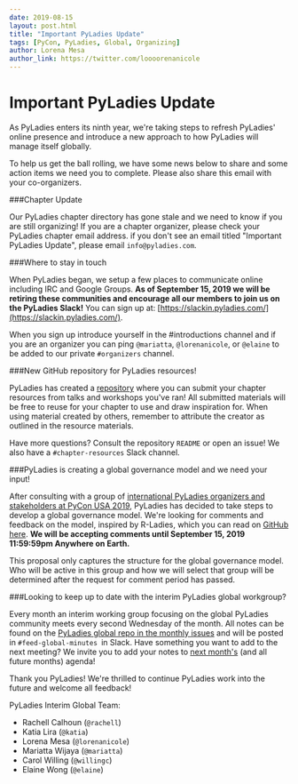 ```yaml
---
date: 2019-08-15
layout: post.html
title: "Important PyLadies Update"
tags: [PyCon, PyLadies, Global, Organizing]
author: Lorena Mesa
author_link: https://twitter.com/loooorenanicole
---
```



Important PyLadies Update
=====================

As PyLadies enters its ninth year, we're taking steps to refresh PyLadies'
online presence and introduce a new approach to how PyLadies will manage itself globally.

To help us get the ball rolling, we have some news below to share and some action items we need you to complete. Please also share this email with your co-organizers.

###Chapter Update

Our PyLadies chapter directory has gone stale and we need to know if you are still organizing! If you are a chapter organizer, please check your PyLadies chapter email address. if you don't see an email titled "Important PyLadies Update", please email `info@pyladies.com`. 

###Where to stay in touch

When PyLadies began, we setup a few places to communicate online including IRC and Google Groups. **As of September 15, 2019 we will be retiring these communities and encourage all our members to join us on the PyLadies Slack!** You can sign up at: [https://slackin.pyladies.com/](https://slackin.pyladies.com/).

When you sign up introduce yourself in the #introductions channel and if you are an organizer you can ping `@mariatta`, `@lorenanicole`, or `@elaine` to be added to our private `#organizers` channel.

###New GitHub repository for PyLadies resources!

PyLadies has created a [repository](https://github.com/pyladies/pyladies-chapter-resources) where you can submit your chapter resources from talks and workshops you've ran! All submitted materials will be free to reuse for your chapter to use and draw inspiration for. When using material created by others, remember to attribute the creator as outlined in the resource materials.

Have more questions? Consult the repository `README` or open an issue! We also have a `#chapter-resources` Slack channel.

###PyLadies is creating a global governance model and we need your input!

After consulting with a group of [international PyLadies organizers and stakeholders at PyCon USA 2019](https://github.com/pyladies/global-organizing/blob/master/notes/2019/06_05_2019.md), PyLadies has decided to take steps to develop a global governance model. We're looking for comments and feedback on the model, inspired by R-Ladies, which you can read on [GitHub here](https://github.com/pyladies/global-organizing/issues/11). **We will be accepting comments until September 15, 2019 11:59:59pm Anywhere on Earth.**

This proposal only captures the structure for the global governance model. Who will be active in this group and how we will select that group will be determined after the request for comment period has passed.

###Looking to keep up to date with the interim PyLadies global workgroup?

Every month an interim working group focusing on the global PyLadies community meets every second Wednesday of the month. All notes can be found on the [PyLadies global repo in the monthly issues](https://github.com/pyladies/global-organizing/) and will be posted in `#feed-global-minutes `in Slack. Have something you want to add to the next meeting? We invite you to add your notes to [next month's](https://github.com/pyladies/global-organizing/issues/14) (and all future months) agenda!

Thank you PyLadies! We're thrilled to continue PyLadies work into the future and welcome all feedback!

PyLadies Interim Global Team:

- Rachell Calhoun (`@rachell`) 
- Katia Lira (`@katia`) 
- Lorena Mesa (`@lorenanicole`) 
- Mariatta Wijaya (`@mariatta`) 
- Carol Willing (`@willingc`) 
- Elaine Wong (`@elaine`)
